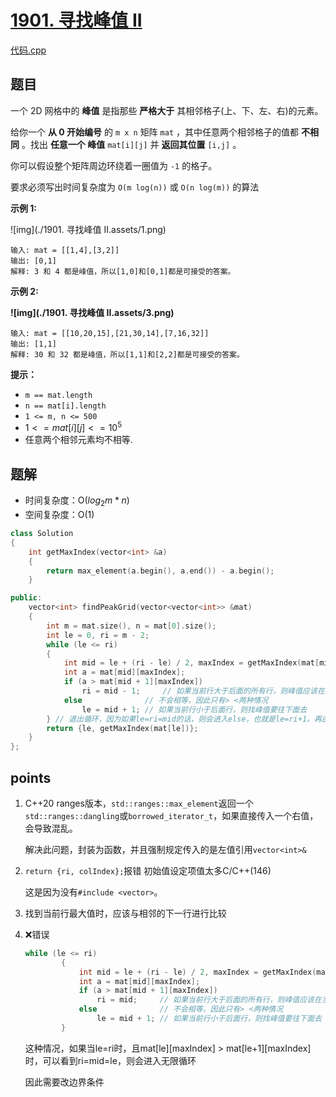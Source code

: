 # [1901. 寻找峰值 II](https://leetcode.cn/problems/find-a-peak-element-ii/)

[代码.cpp](./1901.cpp)  

## 题目

一个 2D 网格中的 **峰值** 是指那些 **严格大于** 其相邻格子(上、下、左、右)的元素。

给你一个 **从 0 开始编号** 的 `m x n` 矩阵 `mat` ，其中任意两个相邻格子的值都 **不相同** 。找出 **任意一个 峰值** `mat[i][j]` 并 **返回其位置** `[i,j]` 。

你可以假设整个矩阵周边环绕着一圈值为 `-1` 的格子。

要求必须写出时间复杂度为 `O(m log(n))` 或 `O(n log(m))` 的算法

 

 

**示例 1:**

![img](./1901. 寻找峰值 II.assets/1.png)

```
输入: mat = [[1,4],[3,2]]
输出: [0,1]
解释: 3 和 4 都是峰值，所以[1,0]和[0,1]都是可接受的答案。
```

**示例 2:**

**![img](./1901. 寻找峰值 II.assets/3.png)**

```
输入: mat = [[10,20,15],[21,30,14],[7,16,32]]
输出: [1,1]
解释: 30 和 32 都是峰值，所以[1,1]和[2,2]都是可接受的答案。
```

**提示：**

- `m == mat.length`
- `n == mat[i].length`
- `1 <= m, n <= 500`
- $1 <= mat[i][j] <= 10^5$
- 任意两个相邻元素均不相等.



## 题解

- 时间复杂度：O($log_2{m} * n$)
- 空间复杂度：O(1)

```cpp
class Solution
{
    int getMaxIndex(vector<int> &a)
    {
        return max_element(a.begin(), a.end()) - a.begin();
    }

public:
    vector<int> findPeakGrid(vector<vector<int>> &mat)
    {
        int m = mat.size(), n = mat[0].size();
        int le = 0, ri = m - 2;
        while (le <= ri)
        {
            int mid = le + (ri - le) / 2, maxIndex = getMaxIndex(mat[mid]);
            int a = mat[mid][maxIndex];
            if (a > mat[mid + 1][maxIndex])
                ri = mid - 1;     // 如果当前行大于后面的所有行，则峰值应该在当前行及以上的地方（找当前行最大元素）
            else              // 不会相等，因此只有> <两种情况
                le = mid + 1; // 如果当前行小于后面行，则找峰值要往下面去
        } // 退出循环，因为如果le=ri=mid的话，则会进入else，也就是le=ri+1。再由二分查找的范围是[0, m-2]，最后答案行应该是le（考虑如果峰值在m-1行，则只有le能够到达m-1）
        return {le, getMaxIndex(mat[le])};
    }
};
```





## points

1. C++20 ranges版本，`std::ranges::max_element`返回一个`std::ranges::dangling`或`borrowed_iterator_t`，如果直接传入一个右值，会导致混乱。

   解决此问题，封装为函数，并且强制规定传入的是左值引用`vector<int>&`

2. `return {ri, colIndex};`报错 初始值设定项值太多C/C++(146)

   这是因为没有`#include <vector>`。

3. 找到当前行最大值时，应该与相邻的下一行进行比较

4. ❌错误

   ```cpp
   while (le <= ri)
           {
               int mid = le + (ri - le) / 2, maxIndex = getMaxIndex(mat[mid]);
               int a = mat[mid][maxIndex];
               if (a > mat[mid + 1][maxIndex])
                   ri = mid;     // 如果当前行大于后面的所有行，则峰值应该在当前行及以上的地方（找当前行最大元素）
               else              // 不会相等，因此只有> <两种情况
                   le = mid + 1; // 如果当前行小于后面行，则找峰值要往下面去
           }
   ```

   这种情况，如果当le=ri时，且mat[le][maxIndex\] > mat[le+1\][maxIndex\]时，可以看到ri=mid=le，则会进入无限循环

   因此需要改边界条件

